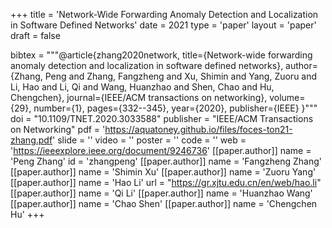 +++
title = 'Network-Wide Forwarding Anomaly Detection and Localization in Software Defined Networks'
date = 2021
type = 'paper'
layout = 'paper'
draft = false

bibtex = """@article{zhang2020network,
  title={Network-wide forwarding anomaly detection and localization in software defined networks},
  author={Zhang, Peng and Zhang, Fangzheng and Xu, Shimin and Yang, Zuoru and Li, Hao and Li, Qi and Wang, Huanzhao and Shen, Chao and Hu, Chengchen},
  journal={IEEE/ACM transactions on networking},
  volume={29},
  number={1},
  pages={332--345},
  year={2020},
  publisher={IEEE}
}"""
doi = "10.1109/TNET.2020.3033588"
publisher = "IEEE/ACM Transactions on Networking"
pdf = 'https://aquatoney.github.io/files/foces-ton21-zhang.pdf'
slide = ''
video = ''
poster = ''
code = ''
web = 'https://ieeexplore.ieee.org/document/9246736'
[[paper.author]]
    name = 'Peng Zhang'
    id = 'zhangpeng'
[[paper.author]]
    name = 'Fangzheng Zhang'
[[paper.author]]
    name = 'Shimin Xu'
[[paper.author]]
    name = 'Zuoru Yang'
[[paper.author]]
    name = 'Hao Li'
    url = "https://gr.xjtu.edu.cn/en/web/hao.li"
[[paper.author]]
    name = 'Qi Li'
[[paper.author]]
    name = 'Huanzhao Wang'
[[paper.author]]
    name = 'Chao Shen'
[[paper.author]]
    name = 'Chengchen Hu'
+++
